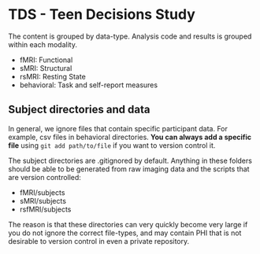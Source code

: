 # TDS - Teen Decisions Study


The content is grouped by data-type. Analysis code and results is grouped within each modality.

- fMRI: Functional
- sMRI: Structural
- rsMRI: Resting State
- behavioral: Task and self-report measures


## Subject directories and data

In general, we ignore files that contain specific participant data. For example,
csv files in behavioral directories. **You can always add a specific
file** using `git add path/to/file` if you want to version control it.

The subject directories are .gitignored by default. Anything
in these folders should be able to be generated
from raw imaging data and the scripts that are version controlled:

- fMRI/subjects
- sMRI/subjects
- rsfMRI/subjects

The reason is that these directories can very quickly become
very large if you do not ignore the correct file-types, and 
may contain PHI that is not desirable to version control in
even a private repository.
